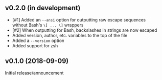v0.2.0 (in development)
-----------------------
- [#1] Added an `--ansi` option for outputting raw escape sequences without
  Bash's `\[ ... \]` wrappers
- [#2] When outputting for Bash, backslashes in strings are now escaped
- Added version, author, etc. variables to the top of the file
- Added a `--version` option
- Added support for zsh

v0.1.0 (2018-09-09)
-------------------
Initial release/announcement
